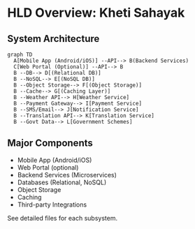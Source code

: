 # HLD Overview: Kheti Sahayak

## System Architecture

```mermaid
graph TD
  A[Mobile App (Android/iOS)] --API--> B(Backend Services)
  C[Web Portal (Optional)] --API--> B
  B --DB--> D[(Relational DB)]
  B --NoSQL--> E[(NoSQL DB)]
  B --Object Storage--> F[(Object Storage)]
  B --Cache--> G[(Caching Layer)]
  B --Weather API--> H[Weather Service]
  B --Payment Gateway--> I[Payment Service]
  B --SMS/Email--> J[Notification Service]
  B --Translation API--> K[Translation Service]
  B --Govt Data--> L[Government Schemes]
```

## Major Components
- Mobile App (Android/iOS)
- Web Portal (optional)
- Backend Services (Microservices)
- Databases (Relational, NoSQL)
- Object Storage
- Caching
- Third-party Integrations

See detailed files for each subsystem.
